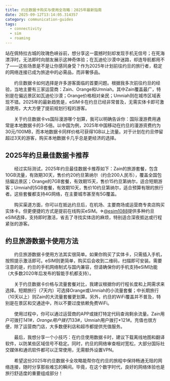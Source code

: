 ```yaml
---
title: 约旦数据卡购买与使用全攻略：2025年最新指南
date: 2025-09-12T13:14:05.314357
category: communication-guides
tags:
  - connectivity
  - sim
  - roaming
---
```


站在佩特拉古城的玫瑰色峡谷前，想分享这一震撼时刻却发现手机无信号；在死海漂浮时，无法即时向朋友展示这神奇体验；在瓦迪伦沙漠中迷路，却连导航都用不了——这些场景是不是让你感同身受？作为2025年计划前往约旦的旅行者，稳定的网络连接已成为旅途中的必需品，而非奢侈品。

　　约旦数据卡如何选择是许多游客面临的首要问题。根据我多次前往约旦的经验，当地主要有三家运营商：Zain、Orange和Umniah。其中Zain覆盖最广，特别是在偏远景区如瓦迪伦沙漠；Orange价格相对亲民；Umniah则在城市区域表现不错。2025年的最新趋势是，eSIM卡在约旦已经非常普及，无需实体卡即可激活使用，大大方便了提前规划行程的游客。

　　关于约旦数据卡vs国际漫游哪个划算，我可以明确告诉你：国际漫游费用通常是本地数据卡的3-5倍。以中国为例，2025年中国移动在约旦的漫游资费约为30元/100MB，而本地数据卡同样价格可获得1GB以上流量。对于计划在约旦停留超过3天的游客，购买本地数据卡几乎总是更经济的选择。

## 2025年约旦最佳数据卡推荐

　　经过实际测试，2025年约旦最佳数据卡推荐如下：Zain的旅游套餐，包含10GB流量，有效期30天，售价约20约旦第纳尔（约合200人民币），覆盖全国包括偏远景区；Orange的7GB套餐，有效期15天，售价15约旦第纳尔，适合短期游客；Umniah的5GB套餐，有效期10天，售价10约旦第纳尔，适合预算有限的旅行者。这些套餐都支持4G网络，在主要城市甚至有5G覆盖。

　　购买渠道方面，你可以在抵达约旦后，在机场、主要商场或运营商专卖店购买实体卡。但更便捷的方式是提前在线购买eSIM。✈[@esim1088](https://t.me/s/esim1088)提供多种约旦eSIM选择，支持即时激活，省去了寻找实体店的麻烦，特别适合深夜抵达或行程紧张的游客。

## 约旦旅游数据卡使用方法

　　约旦旅游数据卡使用方法其实很简单。如果你购买了实体卡，只需插入手机，按照提示激活即可。eSIM则更简单，购买后会收到二维码，扫描即可安装。需要注意的是，约旦的手机网络制式与国内兼容，但请确保你的手机支持eSIM功能（大多数2020年后发布的智能手机都支持）。

　　关于约旦数据卡价格与流量套餐对比，我建议根据你的行程长度和上网需求来选择。短期旅行（7天内）可选择Orange或Umniah的小流量套餐；中长期旅行（10天以上）则Zain的大流量套餐更划算。另外，约旦的WiFi覆盖并不普及，特别是在景区和交通途中，所以不要过度依赖免费WiFi。

　　使用过程中，你可以通过运营商的APP或拨打特定代码查询剩余流量。Zain用户可拨打*141#，Orange用户拨打*133#，Umniah用户拨打*121#。充值也很方便，除了运营商门店，大多数便利店和超市都提供充值服务。

　　最后，我想分享一个小技巧：在约旦使用数据卡时，建议下载离线地图和翻译软件，以防某些区域信号不稳定。同时，约旦的网络审查相对宽松，大部分国际社交媒体和通讯软件都可以正常使用，无需额外设置VPN。

　　希望这份2025年约旦数据卡全攻略能帮你在约旦的旅程中保持畅通无阻的网络连接，随时分享那些难忘的瞬间。毕竟，在这个数字时代，良好的网络体验也是旅行舒适度的重要组成部分！